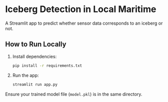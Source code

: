 # Iceberg Detection in Local Maritime

A Streamlit app to predict whether sensor data corresponds to an iceberg or not.

## How to Run Locally
1. Install dependencies:
   ```bash
   pip install -r requirements.txt
   ```
2. Run the app:
   ```bash
   streamlit run app.py
   ```

Ensure your trained model file (`model.pkl`) is in the same directory.
